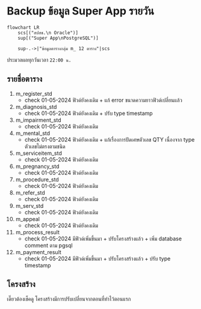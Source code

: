 # Backup ข้อมูล Super App รายวัน
```mermaid
flowchart LR
    scs[("สปสช.\n Oracle")]
    sup[("Super App\nPostgreSQL")]

    sup-.->|"ข้อมูลตารางกลุ่ม m_ 12 ตาราง"|scs
```

ประมวลผลทุกวันเวลา `22:00 น.`

## รายชื่อตาราง
1. m_register_std
    - check 01-05-2024 ฟิวด์ยังคงเดิม + แก้ error ขนาดความยาวฟิวด์เปลี่ยนแล้ว
2. m_diagnosis_std
    - check 01-05-2024 ฟิวด์ยังคงเดิม + ปรับ type timestamp
3. m_impairment_std
    - check 01-05-2024 ฟิวด์ยังคงเดิม
4. m_mental_std
    - check 01-05-2024 ฟิวด์ยังคงเดิม + แก้เรื่องการปัดเศษตัวเลข QTY เนื่องจาก type ตัวเลขไม่ตรงตามชนิด
5. m_serviceitem_std
    - check 01-05-2024 ฟิวด์ยังคงเดิม
6. m_pregnancy_std
    - check 01-05-2024 ฟิวด์ยังคงเดิม
7. m_procedure_std
    - check 01-05-2024 ฟิวด์ยังคงเดิม
8. m_refer_std
    - check 01-05-2024 ฟิวด์ยังคงเดิม
9. m_serv_std
    - check 01-05-2024 ฟิวด์ยังคงเดิม
10. m_appeal
    - check 01-05-2024 ฟิวด์ยังคงเดิม
11. m_process_result
    - check 01-05-2024 มีฟิวด์เพิ่มขึ้นมา + ปรับโครงสร้างแล้ว + เพิ่ม database comment ตาม pgsql
12. m_payment_result
    - check 01-05-2024 มีฟิวด์เพิ่มขึ้นมา + ปรับโครงสร้างแล้ว + ปรับ type timestamp

## โครงสร้าง
เดี๊ยวต้องเช็คดู โครงสร้างมีการปรับเปลี่ยนจากตอนที่ทำไว้ตอนแรก